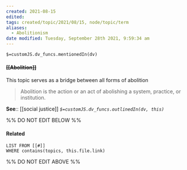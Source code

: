 ```yaml
---
created: 2021-08-15
edited: 
tags: created/topic/2021/08/15, node/topic/term
aliases:
  - Abolitionism
date modified: Tuesday, September 28th 2021, 9:59:34 am
---
```

`$=customJS.dv_funcs.mentionedIn(dv)`

#### <s class="topic-title">[[Abolition]]</s>


This topic serves as a bridge between all forms of abolition

> Abolition is the action or an act of abolishing a system, practice, or institution.

**See**:: [[social justice]]
*`$=customJS.dv_funcs.outlinedIn(dv, this)`*

%% DO NOT EDIT BELOW %%
#### Related 
```dataview
LIST FROM [[#]]
WHERE contains(topics, this.file.link)
```
%% DO NOT EDIT ABOVE %%
